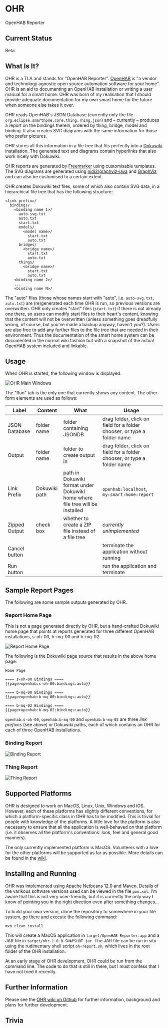 # OHR
OpenHAB Reporter

## Current Status
Beta.

## What Is It?
OHR is a TLA and stands for "OpenHAB Reporter". [OpenHAB](https://openhab.org) is "a vendor and technology agnostic open source automation software for your home". OHR is an aid to documenting an OpenHAB installation or writing a user manual for a smart home. OHR was born of my realisation that I should provide adequate documentation for my own smart home for the future when someone else takes it over.

OHR reads OpenHAB's JSON Database (currently only the file `org.eclipse.smarthome.core.thing.Thing.json`) and – currently – produces a report on the bindings therein, ordered by thing, bridge, model and binding. It also creates SVG diagrams with the same information for those who prefer pictures.

OHR stores all this information in a file tree that fits perfectly into a [Dokuwiki](https://dokuwiki.org) installation. The generated text and diagrams contain hyperlinks that also work nicely with Dokuwiki.

OHR reports are generated by [Freemarker](https://freemarker.apache.org) using customisable templates. The SVG diagrams are generated using [nidi3/graphviz-java](https://github.com/nidi3/graphviz-java) and [GraphViz](https://graphviz.org) and can also be customised to a certain extent.

OHR creates Dokuwiki text files, some of which also contain SVG data, in a hierarchical file tree that has the following structure:

```
<link prefix>/
  bindings/
    <binding name 1>/
      auto-svg.txt
      auto.txt
      start.txt
      models/
        <model name>/
          start.txt
          auto.txt
      bridges/
        <bridge name>/
          start.txt
          auto.txt
      things/
        <bridge name>/
          start.txt
          auto.txt
    <binding name 2>/
    ...
    <binding name N>/
```
The "auto" files (those whose names start with "auto", i.e. `auto-svg.txt`, `auto.txt`) are (re)generated each time OHR is run, so previous versions are overwritten. OHR only creates "start" files (`start.txt`) if there is not already one there, so users can modify start files to their heart's content, knowing that the content will not be overwritten (unless something goes dreadfully wrong, of course, but you've made a backup anyway, haven't you?). Users are also free to add any further files to the file tree that are needed in their environment. Thus the documentation of the smart home system can be documented in the normal wiki fashion but with a snapshot of the actual OpenHAB system included and linkable.

## Usage
When OHR is started, the following window is displayed:

![OHR Main Windows](https://github.com/winnall/ohr/blob/master/Documentation/Images/Main%20Window.png)

The "Run" tab is the only one that currently shows any content. The other form elements are used as follows:

Label | Content | What | Usage
----- | ------- | ---- | ------
JSON Database | folder name | folder containing JSONDB | drag folder, click on field for a folder chooser, or type a folder name
Output | folder name | folder to create output in | drag folder, click on field for a folder chooser, or type a folder name
Link Prefix | Dokuwiki path | path in Dokuwiki format under Dokuwiki home where file tree will be installed | `openhab:localhost`, `my:smart:home:report`
Zipped Output | check box | whether to create a ZIP file instead of a file tree | _currently unimplemented_
Cancel button | | | terminate the application without running
Run button | |  | run the application and terminate

## Sample Report Pages
The following are some sample outputs generated by OHR.

### Report Home Page
This is not a page generated directly by OHR, but a hand-crafted Dokuwiki home page that points at reports generated for three different OpenHAB installations, s-oh-00, b-mq-00 and b-mq-02.

![Report Home Page](https://github.com/winnall/ohr/blob/master/Documentation/Images/Report%20Home%20Page.png)

The following is the Dokuwiki page source that results in the above home page:

``` dokuwiki
Home Page

==== s-oh-00 Bindings ====
{{page>openhab:s-oh-00:bindings:auto}}

==== b-mq-00 Bindings ====
{{page>openhab:b-mq-00:bindings:auto}}

==== b-mq-02 Bindings ====
{{page>openhab:b-mq-02:bindings:auto}}

```

`openhab:s-oh-00`, `openhab:b-mq-00` and `openhab:b-mq-02` are three _link prefixes_ (see above) or Dokuwiki paths, each of which contains an OHR for each of three OpenHAB installations.

### Binding Report
![Binding Report](https://github.com/winnall/ohr/blob/master/Documentation/Images/Binding%20Report.png)

### Thing Report
![Thing Report](https://github.com/winnall/ohr/blob/master/Documentation/Images/Thing%20Report.png)


## Supported Platforms
OHR is designed to work on MacOS, Linux, Unix, Windows and iOS. However, each of these platforms has slightly different conventions, for which a platform-specific class in OHR has to be modified. This is trivial for people with knowledge of the platforms. A little love for the platform is also necessary to ensure that all the application is well-behaved on that platform (i.e. it observes all the platform's conventions: look, feel and general good manners).

The only currently implemented platform is MacOS. Volunteers with a love for the other platforms will be supported as far as possible. More details can be found in the [wiki](https://github.com/winnall/ohr/wiki/Implementing-Additional-Platform-Support).

## Installing and Running
OHR was implemented using Apache Netbeans 12.0 and Maven. Details of the varikous software versions used can be viewed in the file `pom.xml`. I'm aware that this is not very user-friendly, but it is currently the only way I know of pointing you in the right direction even after something changes...

To build your own version, clone the repository to somewhere in your file system, go there and execute the following command:
```
mvn clean install
```

This will create a MacOS application in `target/OpenHAB Reporter.app` and a JAR file in `target/ohr-1.0.0-SNAPSHOT.jar`. The JAR file can be run in situ using the rudimentary shell script `oh-report.sh`, which lives in the root folder of the OHR installation.

At an early stage of OHR development, OHR could be run from the command line. The code to do that is still in there, but I must confess that I have not tried it recently.

## Further Information
Please see the [OHR wiki on Github](https://github.com/winnall/ohr/wiki) for further information, background and plans for further development.

## Trivia
